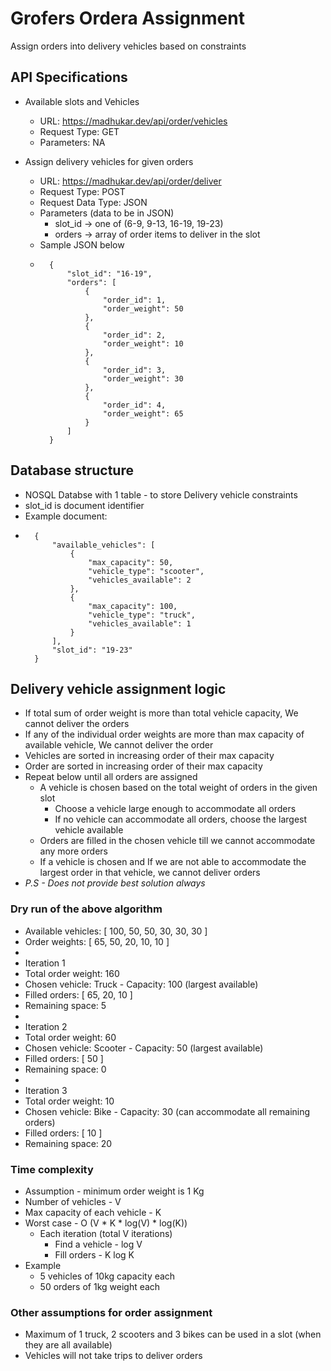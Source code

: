 # Grofers Ordera Assignment
Assign orders into delivery vehicles based on constraints

## API Specifications
- Available slots and Vehicles
    - URL: https://madhukar.dev/api/order/vehicles
    - Request Type: GET
    - Parameters: NA

- Assign delivery vehicles for given orders
    - URL: https://madhukar.dev/api/order/deliver
    - Request Type: POST
    - Request Data Type: JSON
    - Parameters (data to be in JSON)
        - slot_id -> one of (6-9, 9-13, 16-19, 19-23)
        - orders -> array of order items to deliver in the slot
    - Sample JSON below
    - ```
        {
            "slot_id": "16-19",
            "orders": [
                {
                    "order_id": 1,
                    "order_weight": 50
                },
                {
                    "order_id": 2,
                    "order_weight": 10
                },
                {
                    "order_id": 3,
                    "order_weight": 30
                },
                {
                    "order_id": 4,
                    "order_weight": 65
                }
            ]
        }
      ```

## Database structure
- NOSQL Databse with 1 table - to store Delivery vehicle constraints
- slot_id is document identifier
- Example document:
- ```
    {
        "available_vehicles": [
            {
                "max_capacity": 50,
                "vehicle_type": "scooter",
                "vehicles_available": 2
            },
            {
                "max_capacity": 100,
                "vehicle_type": "truck",
                "vehicles_available": 1
            }
        ],
        "slot_id": "19-23"
    }
  ```

## Delivery vehicle assignment logic
- If total sum of order weight is more than total vehicle capacity, We cannot deliver the orders
- If any of the individual order weights are more than max capacity of available vehicle, We cannot deliver the order
- Vehicles are sorted in increasing order of their max capacity
- Order are sorted in increasing order of their max capacity
- Repeat below until all orders are assigned
    - A vehicle is chosen based on the total weight of orders in the given slot
        - Choose a vehicle large enough to accommodate all orders
        - If no vehicle can accommodate all orders, choose the largest vehicle available
    - Orders are filled in the chosen vehicle till we cannot accommodate any more orders
    - If a vehicle is chosen and If we are not able to accommodate the largest order in that vehicle, we cannot deliver orders
- *P.S - Does not provide best solution always*


### Dry run of the above algorithm
- Available vehicles: [ 100, 50, 50, 30, 30, 30 ]
- Order weights: [ 65, 50, 20, 10, 10 ]
- <br/>
- Iteration 1
- Total order weight: 160
- Chosen vehicle: Truck - Capacity: 100 (largest available)
- Filled orders: [ 65, 20, 10 ]
- Remaining space: 5
- <br/>
- Iteration 2
- Total order weight: 60
- Chosen vehicle: Scooter - Capacity: 50 (largest available)
- Filled orders: [ 50 ]
- Remaining space: 0
- <br/>
- Iteration 3
- Total order weight: 10
- Chosen vehicle: Bike - Capacity: 30 (can accommodate all remaining orders)
- Filled orders: [ 10 ]
- Remaining space: 20


### Time complexity
- Assumption - minimum order weight is 1 Kg
- Number of vehicles - V
- Max capacity of each vehicle - K
- Worst case - O (V * K * log(V) * log(K))
    - Each iteration (total V iterations)
        - Find a vehicle - log V
        - Fill orders - K log K
- Example
    - 5 vehicles of 10kg capacity each
    - 50 orders of 1kg weight each

### Other assumptions for order assignment
- Maximum of 1 truck, 2 scooters and 3 bikes can be used in a slot (when they are all available)
- Vehicles will not take trips to deliver orders
